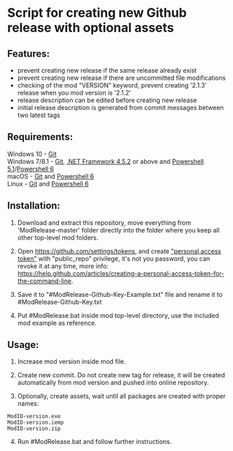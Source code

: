 # Script for creating new Github release with optional assets

## Features:
- prevent creating new release if the same release already exist
- prevent creating new release if there are uncommitted file modifications
- checking of the mod "VERSION" keyword, prevent creating '2.1.3' release when you mod version is '2.1.2'
- release description can be edited before creating new release
- initial release description is generated from commit messages between two latest tags

## Requirements:
Windows 10 - [Git](https://git-scm.com/download/win)  
Windows 7/8.1 - [Git](https://git-scm.com/download/win), [.NET Framework 4.5.2](https://www.microsoft.com/net/download/dotnet-framework-runtime) or above and [Powershell 5.1](https://docs.microsoft.com/en-us/powershell/wmf/5.1/install-configure)/[Powershell 6](https://github.com/PowerShell/PowerShell/releases/latest)  
macOS - [Git](https://git-scm.com/download/mac) and [Powershell 6](https://github.com/PowerShell/PowerShell/releases/latest)  
Linux - [Git](https://git-scm.com/download/linux) and [Powershell 6](https://github.com/PowerShell/PowerShell/releases/latest) 

## Installation:

1. Download and extract this repository, move everything from 'ModRelease-master' folder directly into the folder where you keep all other top-level mod folders.

1. Open <https://github.com/settings/tokens>, and create ["personal access token"](https://github.com/settings/tokens/new) with "public_repo" privilege, it's not you password, you can revoke it at any time, more info: <https://help.github.com/articles/creating-a-personal-access-token-for-the-command-line>.

1. Save it to "#ModRelease-Github-Key-Example.txt" file and rename it to #ModRelease-Github-Key.txt

1. Put #ModRelease.bat inside mod top-level directory, use the included mod example as reference.

## Usage:
1. Increase mod version inside mod file.

2. Create new commit. Do not create new tag for release, it will be created automatically from mod version and pushed into online repository.

3. Optionally, create assets, wait until all packages are created with proper names:

```code
ModID-version.exe
ModID-version.iemp
ModID-version.zip
```

4. Run #ModRelease.bat and follow further instructions.
